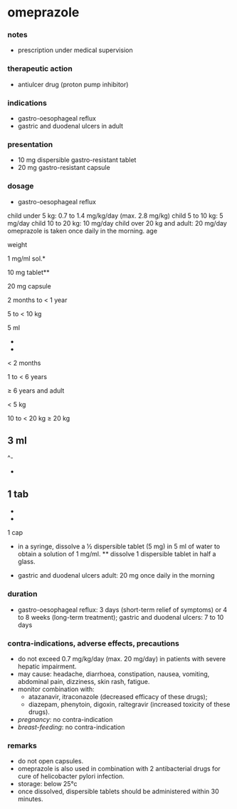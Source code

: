 # omeprazole

### notes
+ prescription under medical supervision

### therapeutic action
+ antiulcer drug (proton pump inhibitor)

### indications
+ gastro-oesophageal reflux
+ gastric and duodenal ulcers in adult

### presentation
+ 10 mg dispersible gastro-resistant tablet
+ 20 mg gastro-resistant capsule

### dosage
+ gastro-oesophageal reflux

child under 5 kg: 0.7 to 1.4 mg/kg/day (max. 2.8 mg/kg)
child 5 to 10 kg: 5 mg/day
child 10 to 20 kg: 10 mg/day
child over 20 kg and adult: 20 mg/day
omeprazole is taken once daily in the morning.
age

weight

1 mg/ml sol.*

10 mg tablet**

20 mg capsule

2 months to < 1 year

5 to < 10 kg

5 ml

-

-

< 2 months

1 to < 6 years

≥ 6 years and adult

< 5 kg

10 to < 20 kg
≥ 20 kg

3 ml
-
^-

-

1 tab
-

-
-

1 cap

* in a syringe, dissolve a ½ dispersible tablet (5 mg) in 5 ml of water to obtain a solution of 1 mg/ml.
** dissolve 1 dispersible tablet in half a glass.
+ gastric and duodenal ulcers
adult: 20 mg once daily in the morning

### duration
+ gastro-oesophageal reflux: 3 days (short-term relief of symptoms) or 4 to 8 weeks (long-term treatment); gastric and duodenal ulcers: 7 to 10 days

### contra-indications, adverse effects, precautions
+ do not exceed 0.7 mg/kg/day (max. 20 mg/day) in patients with severe hepatic impairment.
+ may cause: headache, diarrhoea, constipation, nausea, vomiting, abdominal pain, dizziness, skin rash, fatigue.
+ monitor combination with:
    - atazanavir, itraconazole (decreased efficacy of these drugs);
    - diazepam, phenytoin, digoxin, raltegravir (increased toxicity of these drugs).
+ *pregnancy*: no contra-indication
+ *breast-feeding*: no contra-indication

### remarks
+ do not open capsules.
+ omeprazole is also used in combination with 2 antibacterial drugs for cure of helicobacter pylori infection.
+ storage: below 25°c
+ once dissolved, dispersible tablets should be administered within 30 minutes.